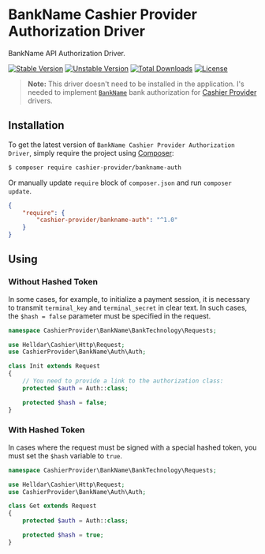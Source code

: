 # BankName Cashier Provider Authorization Driver

BankName API Authorization Driver.

[![Stable Version][badge_stable]][link_packagist]
[![Unstable Version][badge_unstable]][link_packagist]
[![Total Downloads][badge_downloads]][link_packagist]
[![License][badge_license]][link_license]

> **Note:** This driver doesn't need to be installed in the application. I's needed to implement [`BankName`](#) bank authorization for [Cashier Provider](https://github.com/cashier-provider/core) drivers.

## Installation

To get the latest version of `BankName Cashier Provider Authorization Driver`, simply require the project using [Composer](https://getcomposer.org):

```bash
$ composer require cashier-provider/bankname-auth
```

Or manually update `require` block of `composer.json` and run `composer update`.

```json
{
    "require": {
        "cashier-provider/bankname-auth": "^1.0"
    }
}
```

## Using

### Without Hashed Token

In some cases, for example, to initialize a payment session, it is necessary to transmit `terminal_key` and `terminal_secret` in clear text. In such cases, the `$hash = false`
parameter must be specified in the request.

```php
namespace CashierProvider\BankName\BankTechnology\Requests;

use Helldar\Cashier\Http\Request;
use CashierProvider\BankName\Auth\Auth;

class Init extends Request
{
    // You need to provide a link to the authorization class:
    protected $auth = Auth::class;

    protected $hash = false;
}
```

### With Hashed Token

In cases where the request must be signed with a special hashed token, you must set the `$hash` variable to `true`.

```php
namespace CashierProvider\BankName\BankTechnology\Requests;

use Helldar\Cashier\Http\Request;
use CashierProvider\BankName\Auth\Auth;

class Get extends Request
{
    protected $auth = Auth::class;

    protected $hash = true;
}
```

[badge_downloads]:      https://img.shields.io/packagist/dt/cashier-provider/core.svg?style=flat-square

[badge_license]:        https://img.shields.io/packagist/l/cashier-provider/core.svg?style=flat-square

[badge_stable]:         https://img.shields.io/github/v/release/cashier-provider/core?label=stable&style=flat-square

[badge_unstable]:       https://img.shields.io/badge/unstable-dev--main-orange?style=flat-square

[link_license]:         LICENSE

[link_packagist]:       https://packagist.org/packages/cashier-provider/core
